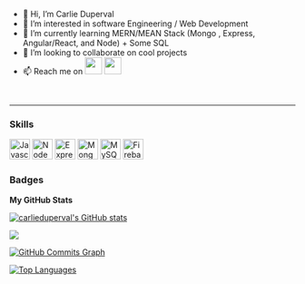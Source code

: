 - 👋 Hi, I’m Carlie Duperval
- 👀 I’m interested in software Engineering / Web Development 
- 🌱 I’m currently learning MERN/MEAN Stack (Mongo , Express, Angular/React, and Node) + Some SQL
- 💞️ I’m looking to collaborate on cool projects 
- 📫 Reach me on [<img height="30" src = "https://img.shields.io/badge/gmail-c14438?&style=flat&logo=gmail&logoColor=white">][gmail]
[<img height="30" src="https://img.shields.io/badge/linkedin-blue.svg?&style=flat&logo=linkedin&logoColor=white" />][linkedin]
<br />

<hr />

[gmail]: mailto:ritchellcarlie@gmail.com
[linkedin]: https://www.linkedin.com/in/carlieduperval/


### Skills

<p align="left">
<a href="https://developer.mozilla.org/en-US/docs/Web/JavaScript" target="_blank" rel="noreferrer"><img src="https://raw.githubusercontent.com/danielcranney/readme-generator/main/public/icons/skills/javascript-colored.svg" width="36" height="36" alt="Javascript" /></a>
<a href="https://nodejs.org/en/" target="_blank" rel="noreferrer"><img src="https://raw.githubusercontent.com/danielcranney/readme-generator/main/public/icons/skills/nodejs-colored.svg" width="36" height="36" alt="NodeJS" /></a>
<a href="https://expressjs.com/" target="_blank" rel="noreferrer"><img src="https://raw.githubusercontent.com/danielcranney/readme-generator/main/public/icons/skills/express-colored-dark.svg" width="36" height="36" alt="Express" /></a>
<a href="https://www.mongodb.com/" target="_blank" rel="noreferrer"><img src="https://raw.githubusercontent.com/danielcranney/readme-generator/main/public/icons/skills/mongodb-colored.svg" width="36" height="36" alt="MongoDB" /></a>
<a href="https://www.mysql.com/" target="_blank" rel="noreferrer"><img src="https://raw.githubusercontent.com/danielcranney/readme-generator/main/public/icons/skills/mysql-colored.svg" width="36" height="36" alt="MySQL" /></a>
<a href="https://firebase.google.com/" target="_blank" rel="noreferrer"><img src="https://raw.githubusercontent.com/danielcranney/readme-generator/main/public/icons/skills/firebase-colored.svg" width="36" height="36" alt="Firebase" /></a>
</p>




### Badges

<b>My GitHub Stats</b>

<a href="http://www.github.com/carlieduperval"><img src="https://github-readme-stats.vercel.app/api?username=carlieduperval&show_icons=true&hide=&count_private=true&title_color=a855f7&text_color=ffffff&icon_color=a855f7&bg_color=000000&hide_border=true&show_icons=true" alt="carlieduperval's GitHub stats" /></a>

<a href="http://www.github.com/carlieduperval"><img src="https://github-readme-streak-stats.herokuapp.com/?user=carlieduperval&stroke=ffffff&background=000000&ring=a855f7&fire=a855f7&currStreakNum=ffffff&currStreakLabel=a855f7&sideNums=ffffff&sideLabels=ffffff&dates=ffffff&hide_border=true" /></a>

<a href="http://www.github.com/carlieduperval"><img src="https://activity-graph.herokuapp.com/graph?username=carlieduperval&bg_color=000000&color=ffffff&line=a855f7&point=ffffff&area_color=000000&area=true&hide_border=true&custom_title=GitHub%20Commits%20Graph" alt="GitHub Commits Graph" /></a>

<a href="https://github.com/carlieduperval" align="left"><img src="https://github-readme-stats.vercel.app/api/top-langs/?username=carlieduperval&langs_count=10&title_color=a855f7&text_color=ffffff&icon_color=a855f7&bg_color=000000&hide_border=true&locale=en&custom_title=Top%20%Languages" alt="Top Languages" /></a>




<!-- CarlieDuperval/CarlieDuperval is a ✨ special ✨ repository because its `README.md` (this file) appears on your GitHub profile.
You can click the Preview link to take a look at your changes. -->
